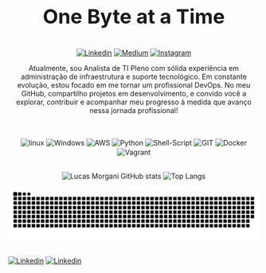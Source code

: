 ### <p align="center" style="color:37c3c0; font-size:40px;"><b>One Byte at a Time</b></p>

<div align="center">

[![Linkedin](https://img.shields.io/badge/LinkedIn-041116?style=for-the-badge&logo=linkedin&logoColor=white)](https://www.linkedin.com/in/lucasmorgani/)
[![Medium](https://img.shields.io/badge/Medium-041116?style=for-the-badge&logo=medium&logoColor=white)]()
[![Instagram](https://img.shields.io/badge/Instagram-041116?style=for-the-badge&logo=instagram&logoColor=white)](https://www.instagram.com/luqueta002)

</div>

<p align="Center">
Atualmente, sou Analista de TI Pleno com sólida experiência em administração de infraestrutura e suporte tecnológico. Em constante evolução, estou focado em me tornar um profissional DevOps. No meu GitHub, compartilho projetos em desenvolvimento, e convido você a explorar, contribuir e acompanhar meu progresso à medida que avanço nessa jornada profissional!
</p>

##

<!--
<div style="display: inline_block" align="center"><br/>
    <img align="center" alt="linux" src="https://img.shields.io/badge/Linux-FCC624?style=for-the-badge&logo=linux&logoColor=black">
    <img align="center" alt="Windows" src="https://img.shields.io/badge/Windows-0078D6?style=for-the-badge&logo=windows&logoColor=white">
    <img align="center" alt="AWS" src="https://img.shields.io/badge/Amazon_AWS-041116?style=for-the-badge&logo=amazon-aws&logoColor=white">
    <img align="center" alt="Python" src="https://img.shields.io/badge/Python-14354C?style=for-the-badge&logo=python&logoColor=white">
    <img align="center" alt="Shell-Script" src="https://img.shields.io/badge/Shell_Script-121011?style=for-the-badge&logo=gnu-bash&logoColor=white" />
    <img align="center" alt="GIT" src="https://img.shields.io/badge/GIT-E44C30?style=for-the-badge&logo=git&logoColor=white">
    <img align="center" alt="Docker" src="https://img.shields.io/badge/docker-%230db7ed.svg?style=for-the-badge&logo=docker&logoColor=white">
    <img align="center" alt="Vagrant" src="https://img.shields.io/badge/vagrant-%231563FF.svg?style=for-the-badge&logo=vagrant&logoColor=white">
</div>
-->

<div style="display: inline_block" align="center"><br/>
    <img align="center" alt="linux" src="https://img.shields.io/badge/Linux-0A1A2A?style=for-the-badge&logo=linux&logoColor=white">
    <img align="center" alt="Windows" src="https://img.shields.io/badge/Windows-0A1A2A?style=for-the-badge&logo=windows&logoColor=white">
    <img align="center" alt="AWS" src="https://img.shields.io/badge/Amazon_AWS-0A1A2A?style=for-the-badge&logo=amazon-aws&logoColor=white">
    <img align="center" alt="Python" src="https://img.shields.io/badge/Python-0A1A2A?style=for-the-badge&logo=python&logoColor=white">
    <img align="center" alt="Shell-Script" src="https://img.shields.io/badge/Shell_Script-0A1A2A?style=for-the-badge&logo=gnu-bash&logoColor=white" />
    <img align="center" alt="GIT" src="https://img.shields.io/badge/GIT-0A1A2A?style=for-the-badge&logo=git&logoColor=white">
    <img align="center" alt="Docker" src="https://img.shields.io/badge/Docker-0A1A2A?style=for-the-badge&logo=docker&logoColor=white">
    <img align="center" alt="Vagrant" src="https://img.shields.io/badge/Vagrant-0A1A2A?style=for-the-badge&logo=vagrant&logoColor=white">
</div>

<br>

<div style="display: inline_block" align="center">
    
![Lucas Morgani GitHub stats](https://github-readme-stats.vercel.app/api?username=LucasMorgani&show_icons=true&theme=onedark&hide_border=true&title_color=ffffff&text_color=37c3c0&bg_color=041116)
![Top Langs](https://github-readme-stats.vercel.app/api/top-langs/?username=LucasMorgani&&layout=compact&hide_border=true&title_color=ffffff&text_color=37c3c0&bg_color=041116)

</div>


<picture align="center">
  <source media="(prefers-color-scheme: dark)" srcset="https://raw.githubusercontent.com/LucasMorgani/LucasMorgani/output/github-contribution-grid-snake-dark.svg">
  <source media="(prefers-color-scheme: light)" srcset="https://raw.githubusercontent.com/LucasMorgani/LucasMorgani/output/github-contribution-grid-snake-dark.svg">
  <img align="center" alt="github contribution grid snake animation" src="https://raw.githubusercontent.com/mari4souza/mari4souza/output/github-contribution-grid-snake.svg">
</picture>

##

[![Linkedin](https://img.shields.io/badge/Email-D14836?style=for-the-badge&logo=gmail&logoColor=white)](mailto:morganis1411@gmail.com)
[![Linkedin](https://img.shields.io/badge/WhatsApp-25D366?style=for-the-badge&logo=whatsapp&logoColor=white)](https://wa.me/11985168748)


